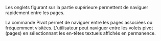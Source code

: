 ﻿Les onglets figurant sur la partie supérieure permettent de naviguer rapidement entre les pages.

La commande Pivot permet de naviguer entre les pages associées ou fréquemment visitées. L'utilisateur peut naviguer entre les volets pivot (pages) en sélectionnant les en-têtes textuels affichés en permanence.
